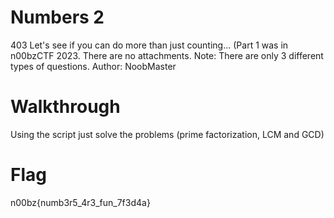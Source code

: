 # Numbers 2
403
Let's see if you can do more than just counting... (Part 1 was in n00bzCTF 2023. There are no attachments. Note: There are only 3 different types of questions. Author: NoobMaster

# Walkthrough
Using the script just solve the problems (prime factorization, LCM and GCD)

# Flag
n00bz{numb3r5_4r3_fun_7f3d4a}